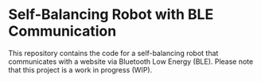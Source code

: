 # Self-Balancing Robot with BLE Communication

This repository contains the code for a self-balancing robot that communicates with a website via Bluetooth Low Energy (BLE). Please note that this project is a work in progress (WIP).

